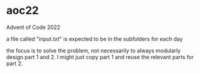 # aoc22
Advent of Code 2022


a file called "input.txt" is expected to be in the subfolders for each day


the focus is to solve the problem, not necessarily to always modularly design part 1 and 2.
I might just copy part 1 and reuse the relevant parts for part 2.